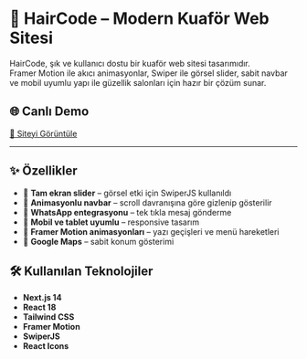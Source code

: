 # 💇 HairCode – Modern Kuaför Web Sitesi

HairCode, şık ve kullanıcı dostu bir kuaför web sitesi tasarımıdır.  
Framer Motion ile akıcı animasyonlar, Swiper ile görsel slider, sabit navbar ve mobil uyumlu yapı ile güzellik salonları için hazır bir çözüm sunar.

## 🌐 Canlı Demo

[🔗 Siteyi Görüntüle](https://hair-code-opal.vercel.app/)  

---

## ✨ Özellikler

- 🚀 **Tam ekran slider** – görsel etki için SwiperJS kullanıldı
- 🎯 **Animasyonlu navbar** – scroll davranışına göre gizlenip gösterilir
- 💬 **WhatsApp entegrasyonu** – tek tıkla mesaj gönderme
- 📱 **Mobil ve tablet uyumlu** – responsive tasarım
- 🌙 **Framer Motion animasyonları** – yazı geçişleri ve menü hareketleri
- 📍 **Google Maps** – sabit konum gösterimi

## 🛠️ Kullanılan Teknolojiler

- **Next.js 14**
- **React 18**
- **Tailwind CSS**
- **Framer Motion**
- **SwiperJS**
- **React Icons**
